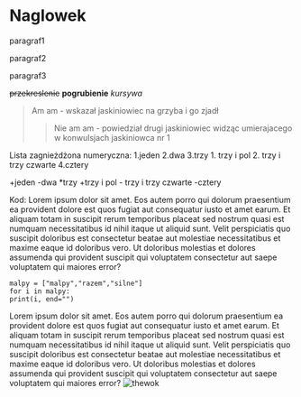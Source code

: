 # Naglowek

paragraf1

paragraf2

paragraf3

~~przekreslenie~~
**pogrubienie**
*kursywa*

>Am am - wskazał jaskiniowiec na grzyba i go zjadł
>>Nie am am - powiedział drugi jaskiniowiec widząc umierajacego w konwulsjach jaskiniowca nr 1

Lista zagnieżdżona numeryczna:
1.jeden
2.dwa
3.trzy
	1. trzy i pol
	2. trzy i trzy czwarte
4.cztery

+jeden
-dwa
*trzy
	+trzy i pol
	- trzy i trzy czwarte
-cztery

Kod:
Lorem ipsum dolor sit amet. Eos autem porro qui dolorum praesentium ea provident dolore est quos fugiat aut consequatur iusto et amet earum. Et aliquam totam in suscipit rerum temporibus placeat sed nostrum quasi est numquam necessitatibus id nihil itaque ut aliquid sunt. Velit perspiciatis quo suscipit doloribus est consectetur beatae aut molestiae necessitatibus et maxime eaque id doloribus vero. Ut doloribus molestias et dolores assumenda qui provident suscipit qui voluptatem consectetur aut saepe voluptatem qui maiores error?
~~~
malpy = ["malpy","razem","silne"]
for i in malpy:
print(i, end="")
~~~
Lorem ipsum dolor sit amet. Eos autem porro qui dolorum praesentium ea provident dolore est quos fugiat aut consequatur iusto et amet earum. Et aliquam totam in suscipit rerum temporibus placeat sed nostrum quasi est numquam necessitatibus id nihil itaque ut aliquid sunt. Velit perspiciatis quo suscipit doloribus est consectetur beatae aut molestiae necessitatibus et maxime eaque id doloribus vero. Ut doloribus molestias et dolores assumenda qui provident suscipit qui voluptatem consectetur aut saepe voluptatem qui maiores error?
![thewok](obrazy/noodle.jpg"Obrazek")
